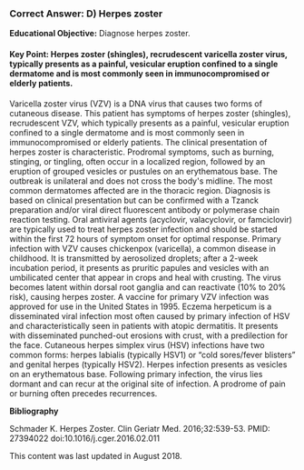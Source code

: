 
### Correct Answer: D) Herpes zoster 

**Educational Objective:** Diagnose herpes zoster.

#### **Key Point:** Herpes zoster (shingles), recrudescent varicella zoster virus, typically presents as a painful, vesicular eruption confined to a single dermatome and is most commonly seen in immunocompromised or elderly patients.

Varicella zoster virus (VZV) is a DNA virus that causes two forms of cutaneous disease. This patient has symptoms of herpes zoster (shingles), recrudescent VZV, which typically presents as a painful, vesicular eruption confined to a single dermatome and is most commonly seen in immunocompromised or elderly patients. The clinical presentation of herpes zoster is characteristic. Prodromal symptoms, such as burning, stinging, or tingling, often occur in a localized region, followed by an eruption of grouped vesicles or pustules on an erythematous base. The outbreak is unilateral and does not cross the body's midline. The most common dermatomes affected are in the thoracic region. Diagnosis is based on clinical presentation but can be confirmed with a Tzanck preparation and/or viral direct fluorescent antibody or polymerase chain reaction testing. Oral antiviral agents (acyclovir, valacyclovir, or famciclovir) are typically used to treat herpes zoster infection and should be started within the first 72 hours of symptom onset for optimal response.
Primary infection with VZV causes chickenpox (varicella), a common disease in childhood. It is transmitted by aerosolized droplets; after a 2-week incubation period, it presents as pruritic papules and vesicles with an umbilicated center that appear in crops and heal with crusting. The virus becomes latent within dorsal root ganglia and can reactivate (10% to 20% risk), causing herpes zoster. A vaccine for primary VZV infection was approved for use in the United States in 1995.
Eczema herpeticum is a disseminated viral infection most often caused by primary infection of HSV and characteristically seen in patients with atopic dermatitis. It presents with disseminated punched-out erosions with crust, with a predilection for the face.
Cutaneous herpes simplex virus (HSV) infections have two common forms: herpes labialis (typically HSV1) or “cold sores/fever blisters” and genital herpes (typically HSV2). Herpes infection presents as vesicles on an erythematous base. Following primary infection, the virus lies dormant and can recur at the original site of infection. A prodrome of pain or burning often precedes recurrences.

**Bibliography**

Schmader K. Herpes Zoster. Clin Geriatr Med. 2016;32:539-53. PMID: 27394022 doi:10.1016/j.cger.2016.02.011

This content was last updated in August 2018.